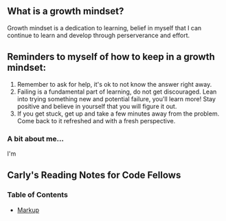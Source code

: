 ## What is a growth mindset? 
Growth mindset is a dedication to learning, belief in myself that I can continue to learn and develop through perserverance and effort. 

## Reminders to myself of how to keep in a growth mindset:
1. Remember to ask for help, it's ok to not know the answer right away.
1. Failing is a fundamental part of learning, do not get discouraged. Lean into trying something new and potential failure, you'll learn more! Stay positive and believe in yourself that you will figure it out. 
1. If you get stuck, get up and take a few minutes away from the problem. Come back to it refreshed and with a fresh perspective. 

### A bit about me...
I'm 


## Carly's Reading Notes for Code Fellows
### Table of Contents
- [Markup](https://github.com/carlydekock/reading-notes/blob/main/markdown.md)
